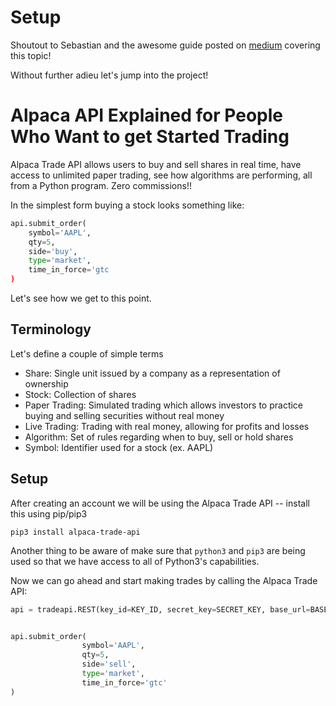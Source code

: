 # Setup 

Shoutout to Sebastian and the awesome guide posted on [medium](https://medium.com/analytics-vidhya/the-alpaca-api-explained-for-people-who-want-to-get-started-trading-7e57f0af7a) covering this topic!

Without further adieu let's jump into the project! 


# Alpaca API Explained for People Who Want to get Started Trading 

Alpaca Trade API allows users to buy and sell shares in real time, have access to unlimited paper trading, see how algorithms are performing, all from a Python program. Zero commissions!! 

In the simplest form buying a stock looks something like: 

```python 
api.submit_order(
    symbol='AAPL', 
    qty=5, 
    side='buy',
    type='market',
    time_in_force='gtc
)
```

Let's see how we get to this point. 

## Terminology 

Let's define a couple of simple terms 
- Share: Single unit issued by a company as a representation of ownership 
- Stock: Collection of shares 
- Paper Trading: Simulated trading which allows investors to practice buying and selling securities without real money 
- Live Trading: Trading with real money, allowing for profits and losses 
- Algorithm: Set of rules regarding when to buy, sell or hold shares 
- Symbol: Identifier used for a stock (ex. AAPL)

## Setup 

After creating an account we will be using the Alpaca Trade API -- install this using pip/pip3

```
pip3 install alpaca-trade-api  
```


Another thing to be aware of make sure that `python3` and `pip3` are being used so that we have access to all of Python3's capabilities. 


Now we can go ahead and start making trades by calling the Alpaca Trade API: 
```python
api = tradeapi.REST(key_id=KEY_ID, secret_key=SECRET_KEY, base_url=BASE_URL, api_version='v2')


api.submit_order(
                symbol='AAPL',
                qty=5,
                side='sell',
                type='market',
                time_in_force='gtc'
)
```

